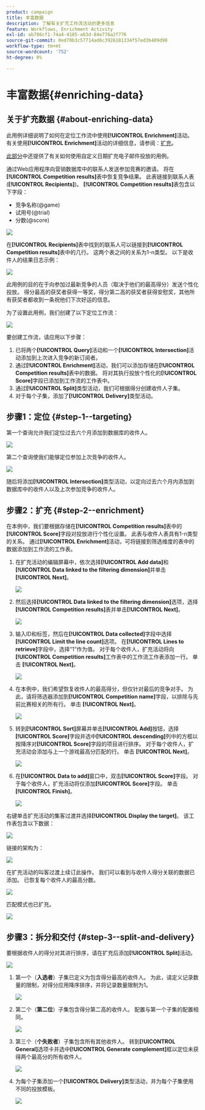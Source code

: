 ```yaml
---
product: campaign
title: 丰富数据
description: 了解有关扩充工作流活动的更多信息
feature: Workflows, Enrichment Activity
exl-id: ab786cf1-74a4-4185-a63d-84e776a2f776
source-git-commit: 0ed70b3c57714ad6c3926181334f57ed3b409d98
workflow-type: tm+mt
source-wordcount: '752'
ht-degree: 0%

---
```


# 丰富数据{#enriching-data}



## 关于扩充数据 {#about-enriching-data}

此用例详细说明了如何在定位工作流中使用&#x200B;**[!UICONTROL Enrichment]**&#x200B;活动。 有关使用&#x200B;**[!UICONTROL Enrichment]**&#x200B;活动的详细信息，请参阅：[扩充](enrichment.md)。

[此部分](email-enrichment-with-custom-date-fields.md)中还提供了有关如何使用自定义日期扩充电子邮件投放的用例。

通过Web应用程序向营销数据库中的联系人发送参加竞赛的邀请。 将在&#x200B;**[!UICONTROL Competition results]**&#x200B;表中恢复竞争结果。 此表链接到联系人表(**[!UICONTROL Recipients]**)。 **[!UICONTROL Competition results]**&#x200B;表包含以下字段：

* 竞争名称(@game)
* 试用号(@trial)
* 分数(@score)

![](assets/uc1_enrich_1.png)

在&#x200B;**[!UICONTROL Recipients]**&#x200B;表中找到的联系人可以链接到&#x200B;**[!UICONTROL Competition results]**&#x200B;表中的几行。 这两个表之间的关系为1-n类型。 以下是收件人的结果日志示例：

![](assets/uc1_enrich_2.png)

此用例的目的在于向参加过最新竞争的人员（取决于他们的最高得分）发送个性化投放。 得分最高的获奖者获得一等奖，得分第二高的获奖者获得安慰奖，其他所有获奖者都收到一条祝他们下次好运的信息。

为了设置此用例，我们创建了以下定位工作流：

![](assets/uc1_enrich_3.png)

要创建工作流，请应用以下步骤：

1. 已将两个&#x200B;**[!UICONTROL Query]**&#x200B;活动和一个&#x200B;**[!UICONTROL Intersection]**&#x200B;活动添加到上次进入竞争的新订阅者。
1. 通过&#x200B;**[!UICONTROL Enrichment]**&#x200B;活动，我们可以添加存储在&#x200B;**[!UICONTROL Competition results]**&#x200B;表中的数据。 将对其执行投放个性化的&#x200B;**[!UICONTROL Score]**&#x200B;字段已添加到工作流的工作表中。
1. 通过&#x200B;**[!UICONTROL Split]**&#x200B;类型活动，我们可根据得分创建收件人子集。
1. 对于每个子集，添加了&#x200B;**[!UICONTROL Delivery]**&#x200B;类型活动。

## 步骤1：定位 {#step-1--targeting}

第一个查询允许我们定位过去六个月添加到数据库的收件人。

![](assets/uc1_enrich_4.png)

第二个查询使我们能够定位参加上次竞争的收件人。

![](assets/uc1_enrich_5.png)

随后将添加&#x200B;**[!UICONTROL Intersection]**&#x200B;类型活动，以定向过去六个月内添加到数据库中的收件人以及上次参加竞争的收件人。

## 步骤2：扩充 {#step-2--enrichment}

在本例中，我们要根据存储在&#x200B;**[!UICONTROL Competition results]**&#x200B;表中的&#x200B;**[!UICONTROL Score]**&#x200B;字段对投放进行个性化设置。 此表与收件人表具有1-n类型的关系。 通过&#x200B;**[!UICONTROL Enrichment]**&#x200B;活动，可将链接到筛选维度的表中的数据添加到工作流的工作表。

1. 在扩充活动的编辑屏幕中，依次选择&#x200B;**[!UICONTROL Add data]**&#x200B;和&#x200B;**[!UICONTROL Data linked to the filtering dimension]**&#x200B;并单击&#x200B;**[!UICONTROL Next]**。

   ![](assets/uc1_enrich_6.png)

1. 然后选择&#x200B;**[!UICONTROL Data linked to the filtering dimension]**&#x200B;选项，选择&#x200B;**[!UICONTROL Competition results]**&#x200B;表并单击&#x200B;**[!UICONTROL Next]**。

   ![](assets/uc1_enrich_7.png)

1. 输入ID和标签，然后在&#x200B;**[!UICONTROL Data collected]**&#x200B;字段中选择&#x200B;**[!UICONTROL Limit the line count]**&#x200B;选项。 在&#x200B;**[!UICONTROL Lines to retrieve]**&#x200B;字段中，选择“1”作为值。 对于每个收件人，扩充活动将向&#x200B;**[!UICONTROL Competition results]**&#x200B;工作表中的工作流工作表添加一行。 单击 **[!UICONTROL Next]**。

   ![](assets/uc1_enrich_8.png)

1. 在本例中，我们希望恢复收件人的最高得分，但仅针对最后的竞争对手。 为此，请将筛选器添加到&#x200B;**[!UICONTROL Competition name]**&#x200B;字段，以排除与先前比赛相关的所有行。 单击 **[!UICONTROL Next]**。

   ![](assets/uc1_enrich_9.png)

1. 转到&#x200B;**[!UICONTROL Sort]**&#x200B;屏幕并单击&#x200B;**[!UICONTROL Add]**&#x200B;按钮，选择&#x200B;**[!UICONTROL Score]**&#x200B;字段并选中&#x200B;**[!UICONTROL descending]**&#x200B;列中的方框以按降序对&#x200B;**[!UICONTROL Score]**&#x200B;字段的项目进行排序。 对于每个收件人，扩充活动会添加与上一个游戏最高分匹配的行。 单击 **[!UICONTROL Next]**。

   ![](assets/uc1_enrich_10.png)

1. 在&#x200B;**[!UICONTROL Data to add]**&#x200B;窗口中，双击&#x200B;**[!UICONTROL Score]**&#x200B;字段。 对于每个收件人，扩充活动将仅添加&#x200B;**[!UICONTROL Score]**&#x200B;字段。 单击 **[!UICONTROL Finish]**。

   ![](assets/uc1_enrich_11.png)

右键单击扩充活动的集客过渡并选择&#x200B;**[!UICONTROL Display the target]**。 该工作表包含以下数据：

![](assets/uc1_enrich_13.png)

链接的架构为：

![](assets/uc1_enrich_15.png)

在扩充活动的叫客过渡上续订此操作。 我们可以看到与收件人得分关联的数据已添加。 已恢复每个收件人的最高分数。

![](assets/uc1_enrich_12.png)

匹配模式也已扩充。

![](assets/uc1_enrich_14.png)

## 步骤3：拆分和交付 {#step-3--split-and-delivery}

要根据收件人的得分对其进行排序，请在扩充后添加&#x200B;**[!UICONTROL Split]**&#x200B;活动。

![](assets/uc1_enrich_18.png)

1. 第一个（**入选者**）子集已定义为包含得分最高的收件人。 为此，请定义记录数量的限制，对得分应用降序排序，并将记录数量限制为1。

   ![](assets/uc1_enrich_16.png)

1. 第二个（**第二位**）子集包含得分第二高的收件人。 配置与第一个子集的配置相同。

   ![](assets/uc1_enrich_17.png)

1. 第三个（**个失败者**）子集包含所有其他收件人。 转到&#x200B;**[!UICONTROL General]**&#x200B;选项卡并选中&#x200B;**[!UICONTROL Generate complement]**&#x200B;框以定位未获得两个最高分的所有收件人。

   ![](assets/uc1_enrich_19.png)

1. 为每个子集添加一个&#x200B;**[!UICONTROL Delivery]**&#x200B;类型活动，并为每个子集使用不同的投放模板。

   ![](assets/uc1_enrich_20.png)
